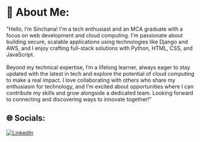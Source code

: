 # 💫 About Me:
"Hello, I’m Sinchana! I'm a tech enthusiast and an MCA graduate with a focus on web development and cloud computing. I'm passionate about building secure, scalable applications using technologies like Django and AWS, and I enjoy crafting full-stack solutions with Python, HTML, CSS, and JavaScript.<br><br>Beyond my technical expertise, I’m a lifelong learner, always eager to stay updated with the latest in tech and explore the potential of cloud computing to make a real impact. I love collaborating with others who share my enthusiasm for technology, and I’m excited about opportunities where I can contribute my skills and grow alongside a dedicated team. Looking forward to connecting and discovering ways to innovate together!"


## 🌐 Socials:
[![LinkedIn](https://img.shields.io/badge/LinkedIn-%230077B5.svg?logo=linkedin&logoColor=white)](https://linkedin.com/in/https://www.linkedin.com/in/sinchanas19/) 
